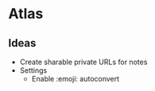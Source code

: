 # Atlas

## Ideas

- Create sharable private URLs for notes
- Settings
  - Enable :emoji: autoconvert
